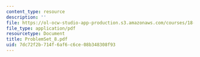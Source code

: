 ```yaml
---
content_type: resource
description: ''
file: https://ol-ocw-studio-app-production.s3.amazonaws.com/courses/18-04-complex-variables-with-applications-fall-1999/7dc72f2b714f6af6c6ce08b348308f93_ProblemSet_8.pdf
file_type: application/pdf
resourcetype: Document
title: ProblemSet_8.pdf
uid: 7dc72f2b-714f-6af6-c6ce-08b348308f93
---
```

